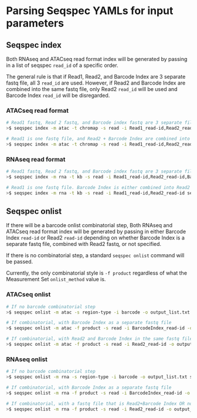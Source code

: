 # Parsing Seqspec YAMLs for input parameters

## Seqspec index

Both RNAseq and ATACseq read format index will be generated by passing in a list of seqspec `read_id` of a specific order.

The general rule is that if Read1, Read2, and Barcode Index are 3 separate fastq file, all 3 `read_id` are used. However, if Read2 and Barcode Index are combined into the same fastq file, only Read2 `read_id` will be used and Barcode Index `read_id` will be disregarded.

### ATACseq read format

```bash
# Read1 fastq, Read 2 fastq, and Barcode index fastq are 3 separate files
>$ seqspec index -m atac -t chromap -s read -i Read1_read-id,Read2_read-id,BarcodeIndex_read-id seqspec.yaml.gz

# Read1 is one fastq file, and Read2 + Barcode Index are combined into the same fastq file.
>$ seqspec index -m atac -t chromap -s read -i Read1_read-id,Read2_read-id seqspec.yaml.gz
```

### RNAseq read format

```bash
# Read1 fastq, Read 2 fastq, and Barcode index fastq are 3 separate files
>$ seqspec index -m rna -t kb -s read -i Read1_read-id,Read2_read-id,BarcodeIndex_read-id seqspec.yaml.gz

# Read1 is one fastq file. Barcode Index is either combined into Read2 fastq or not specified.
>$ seqspec index -m rna -t kb -s read -i Read1_read-id,Read2_read-id seqspec.yaml.gz
```

## Seqspec onlist

If there will be a barcode onlist combinatorial step, Both RNAseq and ATACseq read format index will be generated by passing in either Barcode Index `read-id` or Read2 `read-id` depending on whether Barcode Index is a separate fastq file, combined with Read2 fastq, or not specified.

If there is no combinatorial step, a standard `seqspec onlist` command will be passed.

Currently, the only combinatorial style is `-f product` regardless of what the Measurement Set `onlist_method` value is.

### ATACseq onlist

```bash
# If no barcode combinatorial step
>$ seqspec onlist -m atac -s region-type -i barcode -o output_list.txt seqspec.yaml.gz

# If combinatorial, with Barcode Index as a separate fastq file
>$ seqspec onlist -m atac -f product -s read -i BarcodeIndex_read-id -o output_list.txt seqspec.yaml.gz

# If combinatorial, with Read2 and Barcode Index in the same fastq file
>$ seqspec onlist -m atac -f product -s read -i Read2_read-id -o output_list.txt seqspec.yaml.gz
```

### RNAseq onlist

```bash
# If no barcode combinatorial step
>$ seqspec onlist -m rna -s region-type -i barcode -o output_list.txt seqspec.yaml.gz

# If combinatorial, with Barcode Index as a separate fastq file
>$ seqspec onlist -m rna -f product -s read -i BarcodeIndex_read-id -o output_list.txt seqspec.yaml.gz

# If combinatorial, with a fastq file that is Read2+Barcode Index OR no Barcode Index specified
>$ seqspec onlist -m rna -f product -s read -i Read2_read-id -o output_list.txt seqspec.yaml.gz
```
